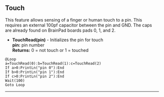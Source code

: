 ## Touch

This feature allows sensing of a finger or human touch to a pin. This requires an external 100pf capacitor between the pin and GND. The caps are already found on BrainPad boards pads 0, 1, and 2.

- **TouchRead(pin)** - Initializes the pin for touch   <br>
**pin:** pin number<br>
**Returns:** 0 = not touch or 1 = touched

```basic
@Loop
a=TouchRead(0):b=TouchRead(1):c=TouchRead(2)
If a>0:PrintLn("pin 0"):End 
If b>0:PrintLn("pin 1"):End
If c>0:PrintLn("pin 2"):End 
Wait(100)
Goto Loop
```
---
